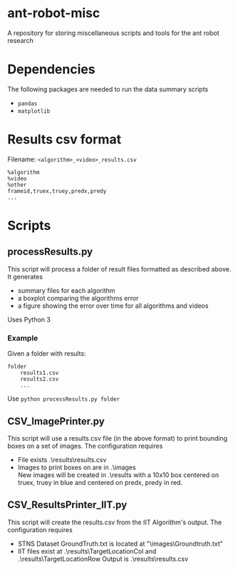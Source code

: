 # ant-robot-misc
A repository for storing miscellaneous scripts and tools for the ant robot research

# Dependencies
The following packages are needed to run the data summary scripts
- `pandas`
- `matplotlib`

# Results csv format

Filename: `<algorithm>_<video>_results.csv`

	%algorithm
	%video
	%other
	frameid,truex,truey,predx,predy
	...

# Scripts

## processResults.py
This script will process a folder of result files formatted as described above.
It generates
* summary files for each algorithm
* a boxplot comparing the algorithms error
* a figure showing the error over time for all algorithms and videos

Uses Python 3

### Example
Given a folder with results:

	folder
		results1.csv
		results2.csv
		...

Use `python processResults.py folder`

## CSV_ImagePrinter.py
This script will use a results.csv file (in the above format) to print bounding boxes on a set of images.
The configuration requires
* File exists .\results\results.csv
* Images to print boxes on are in .\images\
New images will be created in .\results with a 10x10 box centered on truex, truey in blue and centered on predx, predy in red.

## CSV_ResultsPrinter_IIT.py
This script will create the results.csv from the IIT Algorithm's output.
The configuration requires
* STNS Dataset GroundTruth.txt is located at "\images\Groundtruth.txt"
* IIT files exist at .\results\TargetLocationCol and .\results\TargetLocationRow 
Output is .\results\\results.csv 
